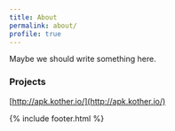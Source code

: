```yaml
---
title: About
permalink: about/
profile: true
---
```


Maybe we should write something here.

### Projects

[http://apk.kother.io/](http://apk.kother.io/)

{% include footer.html %}